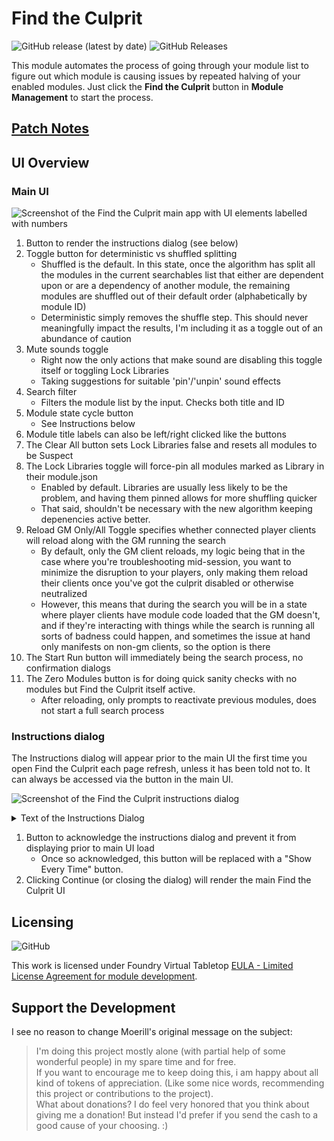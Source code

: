 # Find the Culprit

<img alt="GitHub release (latest by date)" src="https://img.shields.io/github/v/release/esheyw/find-the-culprit?style=for-the-badge"> <img alt="GitHub Releases" src="https://img.shields.io/github/downloads/esheyw/find-the-culprit/latest/total?style=for-the-badge">

This module automates the process of going through your module list to figure out which module is causing issues by repeated halving of your enabled modules. Just click the **Find the Culprit** button in **Module Management** to start the process.

## [Patch Notes](https://github.com/esheyw/find-the-culprit/blob/main/CHANGELOG.md)

## UI Overview

### Main UI

![Screenshot of the Find the Culprit main app with UI elements labelled with numbers](https://i.imgur.com/Og61Qp7.png)

1. Button to render the instructions dialog (see below)
2. Toggle button for deterministic vs shuffled splitting
    - Shuffled is the default. In this state, once the algorithm has split all the modules in the current searchables list that either are dependent upon or are a dependency of another module, the remaining modules are shuffled out of their default order (alphabetically by module ID)
    - Deterministic simply removes the shuffle step. This should never meaningfully impact the results, I'm including it as a toggle out of an abundance of caution
3. Mute sounds toggle
    - Right now the only actions that make sound are disabling this toggle itself or toggling Lock Libraries
    - Taking suggestions for suitable 'pin'/'unpin' sound effects
4. Search filter
    - Filters the module list by the input. Checks both title and ID
5. Module state cycle button
    - See Instructions below
6. Module title labels can also be left/right clicked like the buttons
7. The Clear All button sets Lock Libraries false and resets all modules to be Suspect
8. The Lock Libraries toggle will force-pin all modules marked as Library in their module.json
    - Enabled by default. Libraries are usually less likely to be the problem, and having them pinned allows for more shuffling quicker
    - That said, shouldn't be necessary with the new algorithm keeping depenencies active better.
9. Reload GM Only/All Toggle specifies whether connected player clients will reload along with the GM running the search
    - By default, only the GM client reloads, my logic being that in the case where you're troubleshooting mid-session, you want to minimize the disruption to your players, only making them reload their clients once you've got the culprit disabled or otherwise neutralized
    - However, this means that during the search you will be in a state where player clients have module code loaded that the GM doesn't, and if they're interacting with things while the search is running all sorts of badness could happen, and sometimes the issue at hand only manifests on non-gm clients, so the option is there
10. The Start Run button will immediately being the search process, no confirmation dialogs
11. The Zero Modules button is for doing quick sanity checks with no modules but Find the Culprit itself active.
    - After reloading, only prompts to reactivate previous modules, does not start a full search process

### Instructions dialog

The Instructions dialog will appear prior to the main UI the first time you open Find the Culprit each page refresh, unless it has been told not to. It can always be accessed via the button in the main UI.

![Screenshot of the Find the Culprit instructions dialog](https://i.imgur.com/SLT3dqn.png)

<details>
<summary>Text of the Instructions Dialog</summary>
<h4>Module States</h4>

- <strong>Suspect:</strong> A potential culprit, enabled and disabled as normal
- <strong>Pinned:</strong> Active at all times during the search
- <strong>Excluded:</strong> Disabled for the duration of the search

Module states can be cycled through by clicking the module title or the button next to it, unless that module's state has been forced. Right clicking the button will cycle backwards. By default all modules are Suspect, except for those marked library by their authors, because the Lock Libraries toggle defaults to on.

Most interactive elements have tooltips explaining their function and/or current toggle state.

When the search starts, the page will refresh and you will be prompted to indicate if your issue persists. Follow the prompts through the steps of the search, which will narrow down the list of suspects until a single Culprit is found, after which you can return to the current active module list.

While this will be accurate for many types of issue, this process does not guarantee that the found culprit is the only module &ndash; or indeed <em>a module</em> &ndash; causing problems, as it cannot account for all module-module interactions. The module list splitting algorithm prevent a module from being enabled without its depdendencies, but not all module relationships are defined well enough to be accounted for this way.

Any closed search step dialogs can be retrieved by reloading the page or clicking the Find the Culprit button in Module Management.
</details>

1. Button to acknowledge the instructions dialog and prevent it from displaying prior to main UI load
    - Once so acknowledged, this button will be replaced with a "Show Every Time" button.
2. Clicking Continue (or closing the dialog) will render the main Find the Culprit UI

## Licensing

<img alt="GitHub" src="https://img.shields.io/github/license/esheyw/find-the-culprit?style=for-the-badge">

This work is licensed under Foundry Virtual Tabletop [EULA - Limited License Agreement for module development](https://foundryvtt.com/article/license/).

## Support the Development

I see no reason to change Moerill's original message on the subject:

> I'm doing this project mostly alone (with partial help of some wonderful people) in my spare time and for free.  
If you want to encourage me to keep doing this, i am happy about all kind of tokens of appreciation. (Like some nice words, recommending this project or contributions to the project).  
What about donations? I do feel very honored that you think about giving me a donation! But instead I'd prefer if you send the cash to a good cause of your choosing. :)
